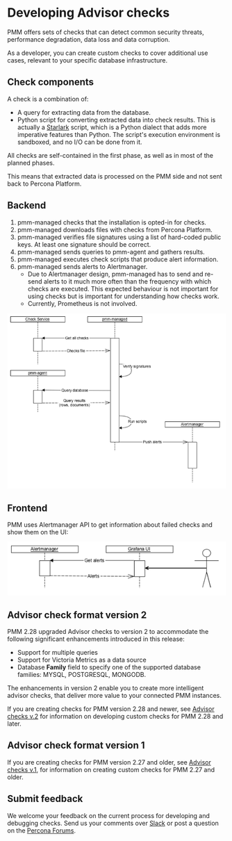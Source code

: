 # Developing Advisor checks
PMM offers sets of checks that can detect common security threats, performance degradation, data loss and data corruption.
 
As a developer, you can create custom checks to cover additional use cases, relevant to your specific database infrastructure.

## Check components
 
A check is a combination of:
 
- A query for extracting data from the database.
- Python script for converting extracted data into check results. This is actually a [Starlark](https://github.com/google/starlark-go) script, which is a Python dialect that adds more imperative features than Python. The script's execution environment is sandboxed, and no I/O can be done from it.
 
All checks are self-contained in the first phase, as well as in most of the planned phases.
 
This means that extracted data is processed on the PMM side and not sent back to Percona Platform.
 
## Backend
 
1. pmm-managed checks that the installation is opted-in for checks.
2. pmm-managed downloads files with checks from Percona Platform.
3. pmm-managed verifies file signatures using a list of hard-coded public keys. At least one signature should be correct.
4. pmm-managed sends queries to pmm-agent and gathers results.
5. pmm-managed executes check scripts that produce alert information.
6. pmm-managed sends alerts to Alertmanager.
   - Due to Alertmanager design, pmm-managed has to send and re-send alerts to it much more often than the frequency with which checks are executed. This expected behaviour is not important for using checks but is important for understanding how checks work.
   - Currently, Prometheus is not involved.
 
![!](../../_images/BackendChecks.png)
 
## Frontend
PMM uses Alertmanager API to get information about failed checks and show them on the UI:
 
![!](../../_images/FrontEndChecks.png)
 
## Advisor check format version 2
PMM 2.28 upgraded Advisor checks to version 2 to accommodate the following significant enhancements introduced in this release: 

- Support for multiple queries
- Support for Victoria Metrics as a data source
- Database **Family** field to specify one of the supported database families: MYSQL, POSTGRESQL, MONGODB.

The enhancements in version 2 enable you to create more intelligent advisor checks, that deliver more value to your connected PMM instances.

If you are creating checks for PMM version 2.28 and newer, see [Advisor checks v.2](checks-v1.md) for information on developing custom checks for PMM 2.28 and later.

## Advisor check format version 1
If you are creating checks for PMM version 2.27 and older, see [Advisor checks v.1](checks-v1.md), for information on creating custom checks for PMM 2.27 and older. 
 
## Submit feedback
We welcome your feedback on the current process for developing and debugging checks. Send us your comments over [Slack](https://percona.slack.com) or post a question on the [Percona Forums](https://forums.percona.com/).
 